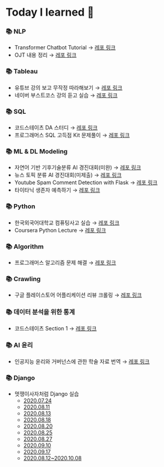 # Today I learned 💙

### 📚 NLP
- Transformer Chatbot Tutorial → [레포 링크](https://github.com/threegenie/transformer_chatbot_tutorial)
- OJT 내용 정리 → [레포 링크](https://github.com/threegenie/about_NLP)

### 📚 Tableau
- 유튜브 강의 보고 무작정 따라해보기 → [레포 링크](https://github.com/threegenie/tableau_basic_practice)
- 네이버 부스트코스 강의 듣고 실습 → [레포 링크](https://github.com/threegenie/tableau_boostcourse)

### 📚 SQL
- 코드스테이츠 DA 스터디 → [레포 링크](https://github.com/threegenie/SQL_study)
- 프로그래머스 SQL 고득점 Kit 문제풀이 → [레포 링크](https://github.com/threegenie/programmers_SQL)

### 📚 ML & DL Modeling
- 자연어 기반 기후기술분류 AI 경진대회(미완) → [레포 링크](https://github.com/threegenie/climate_classify)
- 뉴스 토픽 분류 AI 경진대회(미제출) → [레포 링크](https://github.com/threegenie/News_topic_classifying)
- Youtube Spam Comment Detection with Flask → [레포 링크](https://github.com/threegenie/spam_detection)
- 타이타닉 생존자 예측하기 → [레포 링크](https://github.com/threegenie/titanic_prediction)
 
### 📚 Python
- 한국외국어대학교 컴퓨팅사고 실습 → [레포 링크](https://github.com/threegenie/ComputationalThinking_HUFS20)
- Coursera Python Lecture → [레포 링크](https://github.com/threegenie/coursera_python)

### 📚 Algorithm
- 프로그래머스 알고리즘 문제 해결 → [레포 링크](https://github.com/threegenie/Programmers_Algorithm)

### 📚 Crawling
- 구글 플레이스토어 어플리케이션 리뷰 크롤링 → [레포 링크](https://github.com/threegenie/appstore_review_crawling)

### 📚 데이터 분석을 위한 통계
- 코드스테이츠 Section 1 → [레포 링크](https://github.com/threegenie/AI_Section_review)

### 📚 AI 윤리
- 인공지능 윤리와 거버넌스에 관한 학술 자료 번역 → [레포 링크](https://github.com/threegenie/AI_Ethics)

### 📚 Django
- 멋쟁이사자처럼 Django 실습
  * [2020.07.24](https://github.com/threegenie/django_setup)
  * [2020.08.11](https://github.com/threegenie/django_0811)
  * [2020.08.13](https://github.com/threegenie/django_0813)
  * [2020.08.18](https://github.com/threegenie/django_0818)
  * [2020.08.20](https://github.com/threegenie/django_0820)
  * [2020.08.25](https://github.com/threegenie/django_0825)
  * [2020.08.27](https://github.com/threegenie/django_0827)
  * [2020.09.10](https://github.com/threegenie/django_0910)
  * [2020.09.17](https://github.com/threegenie/django_0917)
  * [2020.08.12~2020.10.08](https://github.com/threegenie/2020-Django)
 
